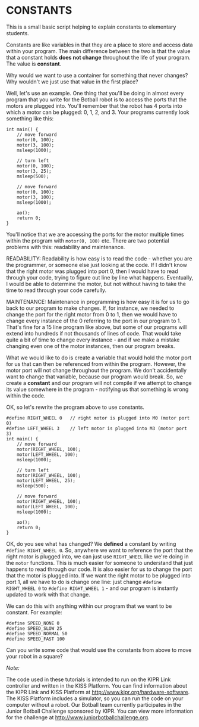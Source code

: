 # CONSTANTS
This is a small basic script helping to explain constants to elementary students. 

Constants are like variables in that they are a place to store and access data within your program. The main difference between the two is that the value that a constant holds __does not change__ throughout the life of your program. The value is __constant__.

Why would we want to use a container for something that never changes? Why wouldn't we just use that value in the first place?

Well, let's use an example. One thing that you'll be doing in almost every program that you write for the Botball robot is to access the ports that the motors are plugged into. You'll remember that the robot has 4 ports into which a motor can be plugged: 0, 1, 2, and 3. Your programs currently look something like this:

    int main() {
        // move forward
        motor(0, 100);
        motor(3, 100);
        msleep(1000);
        
        // turn left
        motor(0, 100);
        motor(3, 25);
        msleep(500);
        
        // move forward
        motor(0, 100);
        motor(3, 100);
        msleep(1000);
        
        ao();
        return 0;
    }

You'll notice that we are accessing the ports for the motor multiple times within the program with `motor(0, 100)` etc. There are two potential problems with this: readability and maintenance.

READABILITY:  Readability is how easy is to read the code - whether you are the programmer, or someone else just looking at the code. If I didn't know that the right motor was plugged into port 0, then I would have to read through your code, trying to figure out line by line what happens. Eventually, I would be able to determine the motor, but not without having to take the time to read through your code carefully.

MAINTENANCE:  Maintenance in programming is how easy it is for us to go back to our program to make changes. If, for instance, we needed to change the port for the right motor from 0 to 1, then we would have to change every instance of the 0 referring to the port in our program to 1. That's fine for a 15 line program like above, but some of our programs will extend into hundreds if not thousands of lines of code. That would take quite a bit of time to change every instance - and if we make a mistake changing even one of the motor instances, then our program breaks. 

What we would like to do is create a variable that would hold the motor port for us that can then be referenced from within the program. However, the motor port will not change throughout the program. We don't accidentally want to change that variable, because our program would break. So, we create a __constant__ and our program will not compile if we attempt to change its value somewhere in the program - notifying us that something is wrong within the code. 

OK, so let's rewrite the program above to use constants.

    #define RIGHT_WHEEL 0   // right motor is plugged into M0 (motor port 0)
    #define LEFT_WHEEL 3    // left motor is plugged into M3 (motor port 3)
    int main() {
        // move forward
        motor(RIGHT_WHEEL, 100);
        motor(LEFT_WHEEL, 100);
        msleep(1000);
        
        // turn left
        motor(RIGHT_WHEEL, 100);
        motor(LEFT_WHEEL, 25);
        msleep(500);
        
        // move forward
        motor(RIGHT_WHEEL, 100);
        motor(LEFT_WHEEL, 100);
        msleep(1000);
        
        ao();
        return 0;
    }

OK, do you see what has changed? We __defined__ a constant by writing `#define RIGHT_WHEEL 0`. So, anywhere we want to reference the port that the right motor is plugged into, we can just use `RIGHT_WHEEL` like we're doing in the `motor` functions. This is much easier for someone to understand that just happens to read through our code. It is also easier for us to change the port that the motor is plugged into. If we want the right motor to be plugged into port 1, all we have to do is change one line:  just change `#define RIGHT_WHEEL 0` to `#define RIGHT_WHEEL 1` - and our program is instantly updated to work with that change.

We can do this with anything within our program that we want to be constant. For example:

    #define SPEED_NONE 0
    #define SPEED_SLOW 25
    #define SPEED_NORMAL 50
    #define SPEED_FAST 100  

Can you write some code that would use the constants from above to move your robot in a square?

*Note:*

The code used in these tutorials is intended to run on the KIPR Link controller and written in 
the KISS Platform. You can find information about the KIPR Link and KISS Platform at 
http://www.kipr.org/hardware-software. The KISS Platform includes a simulator, so you can run 
the code on your computer without a robot. Our Botball team currently participates in the Junior 
Botball Challenge sponsored by KIPR. You can view more information for the challenge at 
http://www.juniorbotballchallenge.org.
